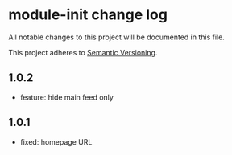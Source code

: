# module-init change log

All notable changes to this project will be documented in this file.

This project adheres to [Semantic Versioning](http://semver.org/).

## 1.0.2
- feature: hide main feed only

## 1.0.1
- fixed: homepage URL
